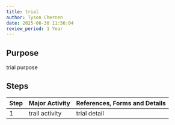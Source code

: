 ```yaml
---
title: trial
author: Tyson Chernen
date: 2025-06-30 11:56:04
review_period: 1 Year
---
```


## Purpose
trial purpose

## Steps

| Step | Major Activity | References, Forms and Details |
|------|----------------|-------------------------------|
| 1 | trail activity | trial detail |
